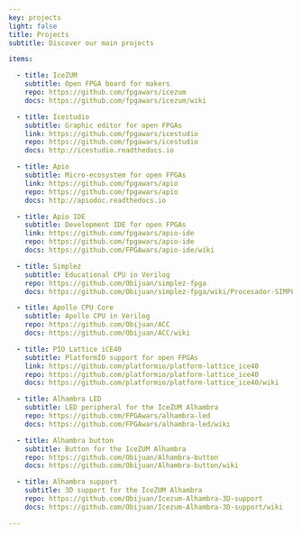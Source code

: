 ```yaml
---
key: projects
light: false
title: Projects
subtitle: Discover our main projects

items:

  - title: IceZUM
    subtitle: Open FPGA board for makers
    repo: https://github.com/fpgawars/icezum
    docs: https://github.com/fpgawars/icezum/wiki

  - title: Icestudio
    subtitle: Graphic editor for open FPGAs
    link: https://github.com/fpgawars/icestudio
    repo: https://github.com/fpgawars/icestudio
    docs: http://icestudio.readthedocs.io

  - title: Apio
    subtitle: Micro-ecosystem for open FPGAs
    link: https://github.com/fpgawars/apio
    repo: https://github.com/fpgawars/apio
    docs: http://apiodoc.readthedocs.io

  - title: Apio IDE
    subtitle: Development IDE for open FPGAs
    link: https://github.com/fpgawars/apio-ide
    repo: https://github.com/fpgawars/apio-ide
    docs: https://github.com/FPGAwars/apio-ide/wiki

  - title: Simplez
    subtitle: Educational CPU in Verilog
    repo: https://github.com/Obijuan/simplez-fpga
    docs: https://github.com/Obijuan/simplez-fpga/wiki/Procesador-SIMPLEZ-F

  - title: Apollo CPU Core
    subtitle: Apollo CPU in Verilog
    repo: https://github.com/Obijuan/ACC
    docs: https://github.com/Obijuan/ACC/wiki

  - title: PIO Lattice iCE40
    subtitle: PlatformIO support for open FPGAs
    link: https://github.com/platformio/platform-lattice_ice40
    repo: https://github.com/platformio/platform-lattice_ice40
    docs: https://github.com/platformio/platform-lattice_ice40/wiki

  - title: Alhambra LED
    subtitle: LED peripheral for the IceZUM Alhambra
    repo: https://github.com/FPGAwars/alhambra-led
    docs: https://github.com/FPGAwars/alhambra-led/wiki

  - title: Alhambra button
    subtitle: Button for the IceZUM Alhambra
    repo: https://github.com/Obijuan/Alhambra-button
    docs: https://github.com/Obijuan/Alhambra-button/wiki

  - title: Alhambra support
    subtitle: 3D support for the IceZUM Alhambra
    repo: https://github.com/Obijuan/Icezum-Alhambra-3D-support
    docs: https://github.com/Obijuan/Icezum-Alhambra-3D-support/wiki

---
```

